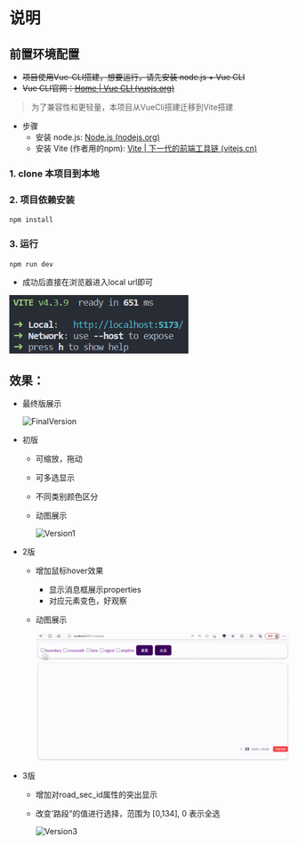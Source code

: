 # 说明

## 前置环境配置

- ~~项目使用Vue-CLI搭建，想要运行，请先安装 node.js + Vue CLI~~
- ~~Vue CLI官网：[Home | Vue CLI (vuejs.org)](https://cli.vuejs.org/zh/)~~

>  为了兼容性和更轻量，本项目从VueCli搭建迁移到Vite搭建

- 步骤
  - 安装 node.js: [Node.js (nodejs.org)](https://nodejs.org/en)
  - 安装 Vite (作者用的npm): [Vite | 下一代的前端工具链 (vitejs.cn)](https://vitejs.cn/vite3-cn/)


### 1. clone 本项目到本地

### 2. 项目依赖安装

```
npm install
```

### 3. 运行

```
npm run dev
```

- 成功后直接在浏览器进入local url即可

![runProject](/img/1.png)



## 效果：

- 最终版展示

  ![FinalVersion](/img/demo.gif)

- 初版

  - 可缩放，拖动

  - 可多选显示

  - 不同类别颜色区分

  - 动图展示

    ![Version1](/img/show1.gif)

- 2版

  - 增加鼠标hover效果

    - 显示消息框展示properties
    - 对应元素变色，好观察

  - 动图展示

    ![Version2](./img/show2.gif)

- 3版

  - 增加对road_sec_id属性的突出显示

  - 改变’路段”的值进行选择，范围为 [0,134], 0 表示全选

    ![Version3](./img/show3.gif)

